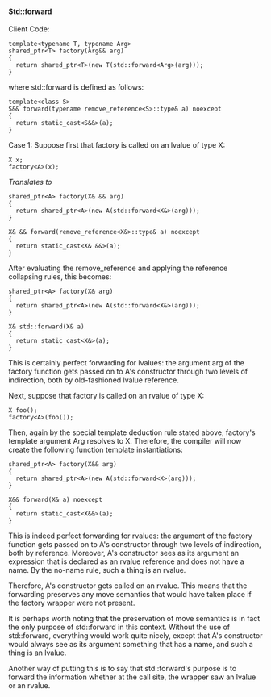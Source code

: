 #### Std::forward

Client Code:
```
template<typename T, typename Arg>
shared_ptr<T> factory(Arg&& arg)
{
  return shared_ptr<T>(new T(std::forward<Arg>(arg)));
}

```
where std::forward is defined as follows:

```
template<class S>
S&& forward(typename remove_reference<S>::type& a) noexcept
{
  return static_cast<S&&>(a);
}

```

Case 1: Suppose first that factory is called on an lvalue of type X:
```
X x;
factory<A>(x);
```
_Translates to_

```
shared_ptr<A> factory(X& && arg)
{
  return shared_ptr<A>(new A(std::forward<X&>(arg)));
}

X& && forward(remove_reference<X&>::type& a) noexcept
{
  return static_cast<X& &&>(a);
}

```

After evaluating the remove_reference and applying the reference collapsing rules, this becomes:

```
shared_ptr<A> factory(X& arg)
{
  return shared_ptr<A>(new A(std::forward<X&>(arg)));
}

X& std::forward(X& a)
{
  return static_cast<X&>(a);
}

```
This is certainly perfect forwarding for lvalues: the argument arg of the factory function gets passed on to A's
constructor through two levels of indirection, both by old-fashioned lvalue reference.

Next, suppose that factory is called on an rvalue of type X:
```
X foo();
factory<A>(foo());
```

Then, again by the special template deduction rule stated above, factory's template argument Arg resolves to X. Therefore, the compiler will now create the following function template instantiations:

```
shared_ptr<A> factory(X&& arg)
{
  return shared_ptr<A>(new A(std::forward<X>(arg)));
}

X&& forward(X& a) noexcept
{
  return static_cast<X&&>(a);
}

```


This is indeed perfect forwarding for rvalues: the argument of the factory function gets passed on to A's constructor
through two levels of indirection, both by reference. Moreover, A's constructor sees as its argument an expression
that is declared as an rvalue reference and does not have a name. By the no-name rule, such a thing is an rvalue.

Therefore, A's constructor gets called on an rvalue. This means that the forwarding preserves any move semantics
that would have taken place if the factory wrapper were not present.

It is perhaps worth noting that the preservation of move semantics is in fact the only purpose of std::forward
in this context. Without the use of std::forward, everything would work quite nicely, except that A's constructor
would always see as its argument something that has a name, and such a thing is an lvalue.

Another way of putting this is to say that std::forward's purpose is to forward the information whether at the
call site, the wrapper saw an lvalue or an rvalue.